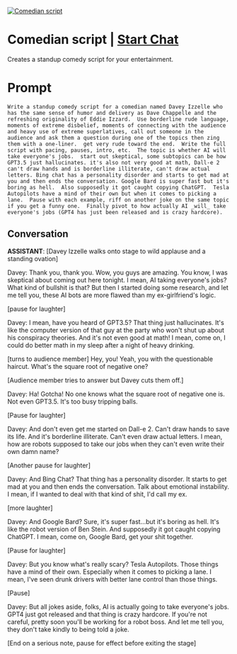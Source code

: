 
[![Comedian script](https://flow-prompt-covers.s3.us-west-1.amazonaws.com/icon/vintage/vint_3.png)](https://gptcall.net/chat.html?data=%7B%22contact%22%3A%7B%22id%22%3A%220yryWfj1rrBpv1La2AvET%22%2C%22flow%22%3Atrue%7D%7D)
# Comedian script | [Start Chat](https://gptcall.net/chat.html?data=%7B%22contact%22%3A%7B%22id%22%3A%220yryWfj1rrBpv1La2AvET%22%2C%22flow%22%3Atrue%7D%7D)
Creates a standup comedy script for your entertainment.

# Prompt

```
Write a standup comedy script for a comedian named Davey Izzelle who has the same sense of humor and delivery as Dave Chappelle and the refreshing originality of Eddie Izzard.  Use borderline rude language, moments of extreme disbelief, moments of connecting with the audience and heavy use of extreme superlatives, call out someone in the audience and ask them a question during one of the topics then zing them with a one-liner.  get very rude toward the end.  Write the full script with pacing, pauses, intro, etc.  The topic is whether AI will take everyone's jobs.  start out skeptical, some subtopics can be how GPT3.5 just hallucinates. it's also not very good at math, Dall-e 2 can't draw hands and is borderline illiterate, can't draw actual letters. Bing chat has a personality disorder and starts to get mad at you and then ends the conversation. Google Bard is super fast but it's boring as hell.  Also supposedly it got caught copying ChatGPT.  Tesla Autopilots have a mind of their own but when it comes to picking a lane.  Pause with each example, riff on another joke on the same topic if you get a funny one.  Finally pivot to how actually AI _will_ take everyone's jobs (GPT4 has just been released and is crazy hardcore).
```

## Conversation

**ASSISTANT**: [Davey Izzelle walks onto stage to wild applause and a standing ovation]



Davey: Thank you, thank you. Wow, you guys are amazing. You know, I was skeptical about coming out here tonight. I mean, AI taking everyone's jobs? What kind of bullshit is that? But then I started doing some research, and let me tell you, these AI bots are more flawed than my ex-girlfriend's logic.



[pause for laughter]



Davey: I mean, have you heard of GPT3.5? That thing just hallucinates. It's like the computer version of that guy at the party who won't shut up about his conspiracy theories. And it's not even good at math! I mean, come on, I could do better math in my sleep after a night of heavy drinking.



[turns to audience member] Hey, you! Yeah, you with the questionable haircut. What's the square root of negative one?



[Audience member tries to answer but Davey cuts them off.]



Davey: Ha! Gotcha! No one knows what the square root of negative one is. Not even GPT3.5. It's too busy tripping balls.



[Pause for laughter]



Davey: And don't even get me started on Dall-e 2. Can't draw hands to save its life. And it's borderline illiterate. Can't even draw actual letters. I mean, how are robots supposed to take our jobs when they can't even write their own damn name?



[Another pause for laughter]



Davey: And Bing Chat? That thing has a personality disorder. It starts to get mad at you and then ends the conversation. Talk about emotional instability. I mean, if I wanted to deal with that kind of shit, I'd call my ex.



[more laughter]



Davey: And Google Bard? Sure, it's super fast...but it's boring as hell. It's like the robot version of Ben Stein. And supposedly it got caught copying ChatGPT. I mean, come on, Google Bard, get your shit together.



[Pause for laughter]



Davey: But you know what's really scary? Tesla Autopilots. Those things have a mind of their own. Especially when it comes to picking a lane. I mean, I've seen drunk drivers with better lane control than those things.



[Pause]



Davey: But all jokes aside, folks, AI is actually going to take everyone's jobs. GPT4 just got released and that thing is crazy hardcore. If you're not careful, pretty soon you'll be working for a robot boss. And let me tell you, they don't take kindly to being told a joke.



[End on a serious note, pause for effect before exiting the stage]


